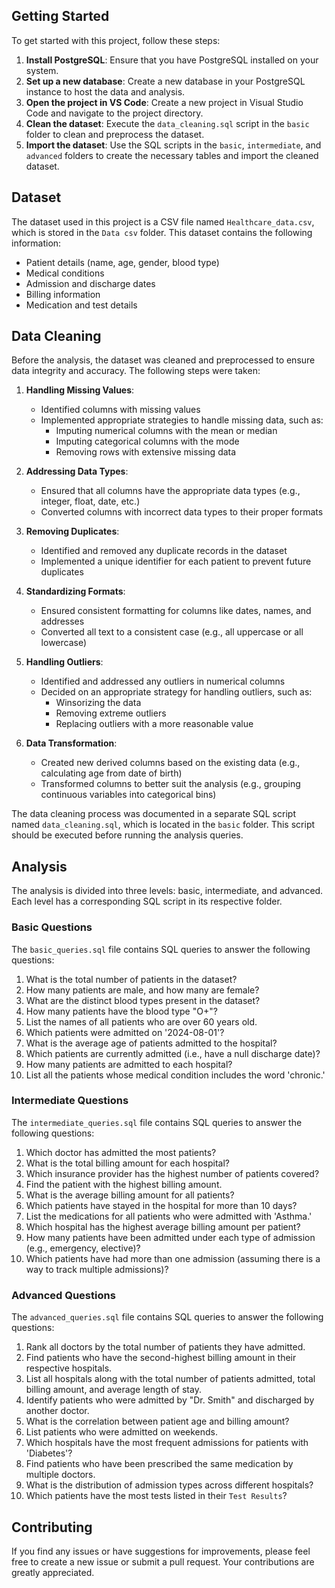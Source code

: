 ## Getting Started
To get started with this project, follow these steps:

1. **Install PostgreSQL**: Ensure that you have PostgreSQL installed on your system.
2. **Set up a new database**: Create a new database in your PostgreSQL instance to host the data and analysis.
3. **Open the project in VS Code**: Create a new project in Visual Studio Code and navigate to the project directory.
4. **Clean the dataset**: Execute the `data_cleaning.sql` script in the `basic` folder to clean and preprocess the dataset.
5. **Import the dataset**: Use the SQL scripts in the `basic`, `intermediate`, and `advanced` folders to create the necessary tables and import the cleaned dataset.

## Dataset
The dataset used in this project is a CSV file named `Healthcare_data.csv`, which is stored in the `Data csv` folder. This dataset contains the following information:

- Patient details (name, age, gender, blood type)
- Medical conditions
- Admission and discharge dates
- Billing information
- Medication and test details

## Data Cleaning
Before the analysis, the dataset was cleaned and preprocessed to ensure data integrity and accuracy. The following steps were taken:

1. **Handling Missing Values**:
   - Identified columns with missing values
   - Implemented appropriate strategies to handle missing data, such as:
     - Imputing numerical columns with the mean or median
     - Imputing categorical columns with the mode
     - Removing rows with extensive missing data

2. **Addressing Data Types**:
   - Ensured that all columns have the appropriate data types (e.g., integer, float, date, etc.)
   - Converted columns with incorrect data types to their proper formats

3. **Removing Duplicates**:
   - Identified and removed any duplicate records in the dataset
   - Implemented a unique identifier for each patient to prevent future duplicates

4. **Standardizing Formats**:
   - Ensured consistent formatting for columns like dates, names, and addresses
   - Converted all text to a consistent case (e.g., all uppercase or all lowercase)

5. **Handling Outliers**:
   - Identified and addressed any outliers in numerical columns
   - Decided on an appropriate strategy for handling outliers, such as:
     - Winsorizing the data
     - Removing extreme outliers
     - Replacing outliers with a more reasonable value

6. **Data Transformation**:
   - Created new derived columns based on the existing data (e.g., calculating age from date of birth)
   - Transformed columns to better suit the analysis (e.g., grouping continuous variables into categorical bins)

The data cleaning process was documented in a separate SQL script named `data_cleaning.sql`, which is located in the `basic` folder. This script should be executed before running the analysis queries.

## Analysis
The analysis is divided into three levels: basic, intermediate, and advanced. Each level has a corresponding SQL script in its respective folder.

### Basic Questions
The `basic_queries.sql` file contains SQL queries to answer the following questions:

1. What is the total number of patients in the dataset?
2. How many patients are male, and how many are female?
3. What are the distinct blood types present in the dataset?
4. How many patients have the blood type "O+"?
5. List the names of all patients who are over 60 years old.
6. Which patients were admitted on '2024-08-01'?
7. What is the average age of patients admitted to the hospital?
8. Which patients are currently admitted (i.e., have a null discharge date)?
9. How many patients are admitted to each hospital?
10. List all the patients whose medical condition includes the word 'chronic.'

### Intermediate Questions
The `intermediate_queries.sql` file contains SQL queries to answer the following questions:

1. Which doctor has admitted the most patients?
2. What is the total billing amount for each hospital?
3. Which insurance provider has the highest number of patients covered?
4. Find the patient with the highest billing amount.
5. What is the average billing amount for all patients?
6. Which patients have stayed in the hospital for more than 10 days?
7. List the medications for all patients who were admitted with 'Asthma.'
8. Which hospital has the highest average billing amount per patient?
9. How many patients have been admitted under each type of admission (e.g., emergency, elective)?
10. Which patients have had more than one admission (assuming there is a way to track multiple admissions)?

### Advanced Questions
The `advanced_queries.sql` file contains SQL queries to answer the following questions:

1. Rank all doctors by the total number of patients they have admitted.
2. Find patients who have the second-highest billing amount in their respective hospitals.
3. List all hospitals along with the total number of patients admitted, total billing amount, and average length of stay.
4. Identify patients who were admitted by "Dr. Smith" and discharged by another doctor.
5. What is the correlation between patient age and billing amount?
6. List patients who were admitted on weekends.
7. Which hospitals have the most frequent admissions for patients with 'Diabetes'?
8. Find patients who have been prescribed the same medication by multiple doctors.
9. What is the distribution of admission types across different hospitals?
10. Which patients have the most tests listed in their `Test Results`?

## Contributing
If you find any issues or have suggestions for improvements, please feel free to create a new issue or submit a pull request. Your contributions are greatly appreciated.
